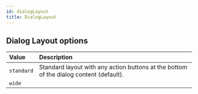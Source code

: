 ```yaml
---
id: dialogLayout
title: DialogLayout
---
```


## Dialog Layout options

| Value           | Description                |
| :--------- | :------------------------- |
| `standard` | Standard layout with any action buttons at the bottom of the dialog content (default). |
| `wide`     | |
